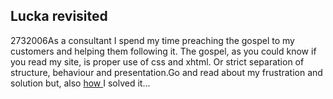 <article><h2>Lucka revisited</h2><time><span class="day">27</span><span class="month">3</span><span class="year">2006</span></time>As a consultant I spend my time preaching the gospel to my customers and helping them following it. The gospel, as you could know if you read my site, is proper use of css and xhtml. Or strict separation of structure, behaviour and presentation.Go and read about my frustration and solution but, also <a href="http://www.wnas.nl/?page_id=122">how </a> I solved it...</article>